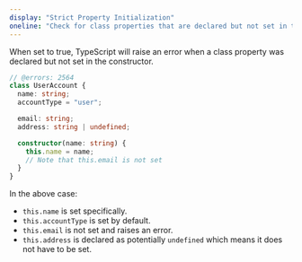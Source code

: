 ```yaml
---
display: "Strict Property Initialization"
oneline: "Check for class properties that are declared but not set in the constructor."
---
```


When set to true, TypeScript will raise an error when a class property was declared but not set in the constructor.

```ts 
// @errors: 2564
class UserAccount {
  name: string;
  accountType = "user";

  email: string;
  address: string | undefined;

  constructor(name: string) {
    this.name = name;
    // Note that this.email is not set
  }
}
```

In the above case:

- `this.name` is set specifically.
- `this.accountType` is set by default.
- `this.email` is not set and raises an error.
- `this.address` is declared as potentially `undefined` which means it does not have to be set.
